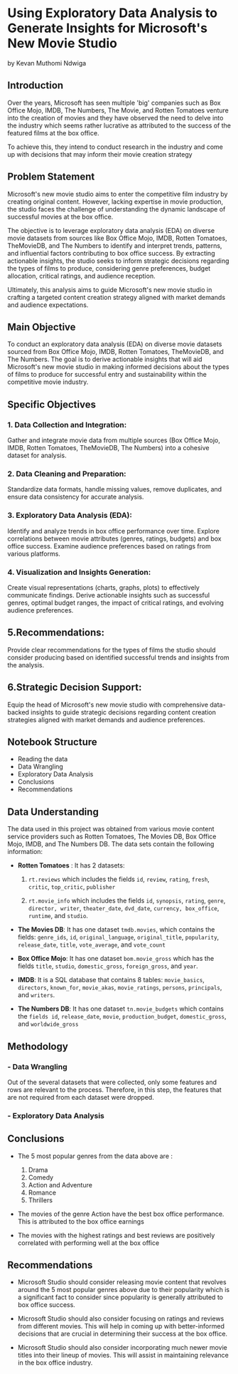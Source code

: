 # Using Exploratory Data Analysis to Generate Insights for Microsoft's New Movie Studio 
   by Kevan Muthomi Ndwiga
## Introduction
Over the years, Microsoft has seen multiple 'big' companies such as Box Office Mojo, IMDB, The Numbers, The Movie, and Rotten Tomatoes venture into the creation of movies and they have observed the need to delve into the industry which seems rather lucrative as attributed to the success of the featured films at the box office. 

To achieve this, they intend to conduct research in the industry and come up with decisions that may inform their movie creation strategy

## Problem Statement
Microsoft's new movie studio aims to enter the competitive film industry by creating original content. However, lacking expertise in movie production, the studio faces the challenge of understanding the dynamic landscape of successful movies at the box office. 

The objective is to leverage exploratory data analysis (EDA) on diverse movie datasets from sources like Box Office Mojo, IMDB, Rotten Tomatoes, TheMovieDB, and The Numbers to identify and interpret trends, patterns, and influential factors contributing to box office success. By extracting actionable insights, the studio seeks to inform strategic decisions regarding the types of films to produce, considering genre preferences, budget allocation, critical ratings, and audience reception.

Ultimately, this analysis aims to guide Microsoft's new movie studio in crafting a targeted content creation strategy aligned with market demands and audience expectations.

## Main Objective 
To conduct an exploratory data analysis (EDA) on diverse movie datasets sourced from Box Office Mojo, IMDB, Rotten Tomatoes, TheMovieDB, and The Numbers. The goal is to derive actionable insights that will aid Microsoft's new movie studio in making informed decisions about the types of films to produce for successful entry and sustainability within the competitive movie industry.

## Specific Objectives
 ### 1. Data Collection and Integration:
Gather and integrate movie data from multiple sources (Box Office Mojo, IMDB, Rotten Tomatoes, TheMovieDB, The Numbers) into a cohesive dataset for analysis.

 ### 2. Data Cleaning and Preparation:
Standardize data formats, handle missing values, remove duplicates, and ensure data consistency for accurate analysis.

 ### 3. Exploratory Data Analysis (EDA):
Identify and analyze trends in box office performance over time.
Explore correlations between movie attributes (genres, ratings, budgets) and box office success.
Examine audience preferences based on ratings from various platforms.

 ### 4. Visualization and Insights Generation:
Create visual representations (charts, graphs, plots) to effectively communicate findings.
Derive actionable insights such as successful genres, optimal budget ranges, the impact of critical ratings, and evolving audience preferences.

 ## 5.Recommendations:
Provide clear recommendations for the types of films the studio should consider producing based on identified successful trends and insights from the analysis.

## 6.Strategic Decision Support:
Equip the head of Microsoft's new movie studio with comprehensive data-backed insights to guide strategic decisions regarding content creation strategies aligned with market demands and audience preferences.

## Notebook Structure
- Reading the data
- Data Wrangling
- Exploratory Data Analysis
- Conclusions
- Recommendations

## Data Understanding
The data used in this project was obtained from various movie content service providers such as Rotten Tomatoes, The Movies DB, Box Office Mojo, IMDB, and The Numbers DB.
The data sets contain the following information:
   - **Rotten Tomatoes** : It has 2 datasets:
        1. `rt.reviews` which includes the fields `id`, `review`, `rating`, `fresh`, `critic`, `top_critic`, `publisher`
           
        2.  `rt.movie_info` which includes the fields `id`, `synopsis`, `rating`, `genre`, `director, writer`, `theater_date`, `dvd_date`, `currency, box_office`, `runtime`, and `studio`.
          
   - **The Movies DB**: It has one dataset `tmdb.movies`, which contains the fields: `genre_ids`, `id`, `original_language`, `original_title`, `popularity`, `release_date`, `title`, `vote_average`, and `vote_count`
     
   - **Box Office Mojo**: It has one dataset `bom.movie_gross` which has the fields `title`, `studio`, `domestic_gross`, `foreign_gross`, and `year`.
   
   - **IMDB**: It is a SQL database that contains 8 tables: `movie_basics`, `directors`, `known_for`, `movie_akas`, `movie_ratings`, `persons`, `principals`, and `writers`.
   
   - **The Numbers DB**: It has one dataset `tn.movie_budgets` which contains the `fields id`, `release_date`, `movie`, `production_budget`, `domestic_gross`, and `worldwide_gross`

## Methodology
### - Data Wrangling
Out of the several datasets that were collected, only some features and rows are relevant to the process. Therefore, in this step, the features that are not required from each dataset were dropped. 

### - Exploratory Data Analysis


## Conclusions
- The 5 most popular genres from the data above are : 
    1. Drama
    1. Comedy
    1. Action and Adventure
    1. Romance
    1. Thrillers

- The movies of the genre Action have the best box office performance. This is attributed to the box office earnings

- The movies with the highest ratings and best reviews are positively correlated with performing well at the box office

## Recommendations
- Microsoft Studio should consider releasing movie content that revolves around the 5 most popular genres above due to their popularity which is a significant fact to consider since popularity is generally attributed to box office success.

- Microsoft Studio should also consider focusing on ratings and reviews from different movies. This will help in coming up with better-informed decisions that are crucial in determining their success at the box office.

- Microsoft Studio should also consider incorporating much newer movie titles into their lineup of movies. This will assist in maintaining relevance in the box office industry.
